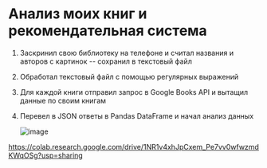 # Анализ моих книг и рекомендательная система

1. Заскринил свою библиотеку на телефоне и считал названия и авторов с картинок -- сохранил в текстовый файл
2. Обработал текстовый файл с помощью регулярных выражений
3. Для каждой книги отправил запрос в Google Books API и вытащил данные по своим книгам
4. Перевел в JSON ответы в Pandas DataFrame и начал анализ данных

   ![image](https://github.com/zinoviev-tech/books-analytics/assets/140282696/8624f76e-7af8-4514-8851-0f2e56dc1937)
 


https://colab.research.google.com/drive/1NR1v4xhJpCxem_Pe7vv0wfwzmdKWqOSg?usp=sharing
